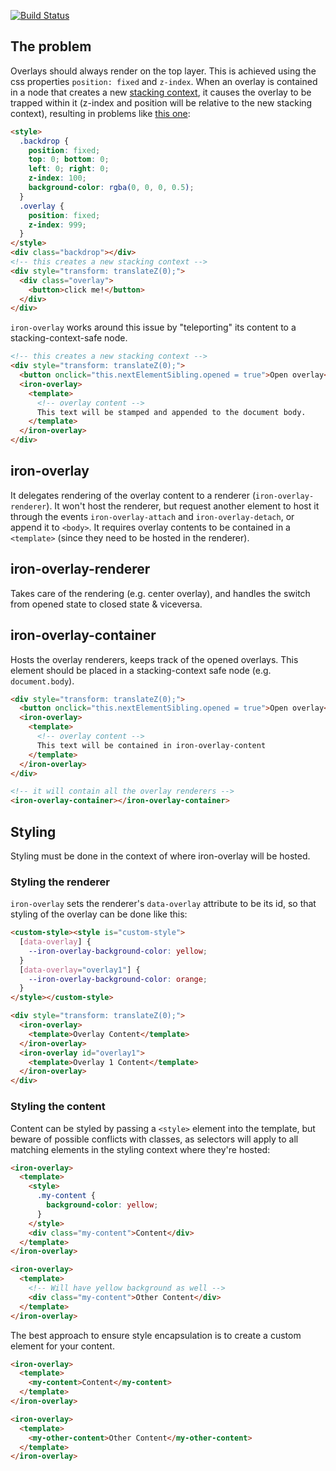 [![Build Status](https://travis-ci.org/PolymerLabs/iron-overlay.svg?branch=master)](https://travis-ci.org/PolymerLabs/iron-overlay)

## The problem

Overlays should always render on the top layer. This is achieved using the css
properties `position: fixed` and `z-index`. When an overlay is contained in a node
that creates a new [stacking context](https://developer.mozilla.org/en-US/docs/Web/CSS/CSS_Positioning/Understanding_z_index/The_stacking_context),
it causes the overlay to be trapped within it (z-index and position will be relative to
the new stacking context), resulting in problems like [this one](http://jsbin.com/kuboqa/1/edit?html,output):

```html
<style>
  .backdrop {
    position: fixed;
    top: 0; bottom: 0;
    left: 0; right: 0;
    z-index: 100;
    background-color: rgba(0, 0, 0, 0.5);
  }
  .overlay {
    position: fixed;
    z-index: 999;
  }
</style>
<div class="backdrop"></div>
<!-- this creates a new stacking context -->
<div style="transform: translateZ(0);">
  <div class="overlay">
    <button>click me!</button>
  </div>
</div>
```

`iron-overlay` works around this issue by "teleporting" its content to a
stacking-context-safe node.

```html
<!-- this creates a new stacking context -->
<div style="transform: translateZ(0);">
  <button onclick="this.nextElementSibling.opened = true">Open overlay</button>
  <iron-overlay>
    <template>
      <!-- overlay content -->
      This text will be stamped and appended to the document body.
    </template>
  </iron-overlay>
</div>
```

## iron-overlay

It delegates rendering of the overlay content to a renderer (`iron-overlay-renderer`).
It won't host the renderer, but request another element to host it through the
events `iron-overlay-attach` and `iron-overlay-detach`, or append it to `<body>`.
It requires overlay contents to be contained in a `<template>` (since they need
to be hosted in the renderer).

## iron-overlay-renderer

Takes care of the rendering (e.g. center overlay), and handles the switch from
opened state to closed state & viceversa.

## iron-overlay-container

Hosts the overlay renderers, keeps track of the opened overlays. This element should 
be placed in a stacking-context safe node (e.g. `document.body`).

```html
<div style="transform: translateZ(0);">
  <button onclick="this.nextElementSibling.opened = true">Open overlay</button>
  <iron-overlay>
    <template>
      <!-- overlay content -->
      This text will be contained in iron-overlay-content
    </template>
  </iron-overlay>
</div>

<!-- it will contain all the overlay renderers -->
<iron-overlay-container></iron-overlay-container>
```

## Styling

Styling must be done in the context of where iron-overlay will be hosted.

### Styling the renderer

`iron-overlay` sets the renderer's `data-overlay` attribute to be its id, so
that styling of the overlay can be done like this:

```html
<custom-style><style is="custom-style">
  [data-overlay] {  
    --iron-overlay-background-color: yellow;
  }
  [data-overlay="overlay1"] {
    --iron-overlay-background-color: orange;
  }
</style></custom-style>

<div style="transform: translateZ(0);">
  <iron-overlay>
    <template>Overlay Content</template>
  </iron-overlay>
  <iron-overlay id="overlay1">
    <template>Overlay 1 Content</template>
  </iron-overlay>
</div>
```

### Styling the content

Content can be styled by passing a `<style>` element into the template,
but beware of possible conflicts with classes, as selectors will apply to all
matching elements in the styling context where they're hosted:

```html
<iron-overlay>
  <template>
    <style>
      .my-content {
        background-color: yellow;
      }
    </style>
    <div class="my-content">Content</div>
  </template>
</iron-overlay>

<iron-overlay>
  <template>
    <!-- Will have yellow background as well -->
    <div class="my-content">Other Content</div>
  </template>
</iron-overlay>
```

The best approach to ensure style encapsulation is to create a custom element
for your content.

```html
<iron-overlay>
  <template>
    <my-content>Content</my-content>
  </template>
</iron-overlay>

<iron-overlay>
  <template>
    <my-other-content>Other Content</my-other-content>
  </template>
</iron-overlay>
```
